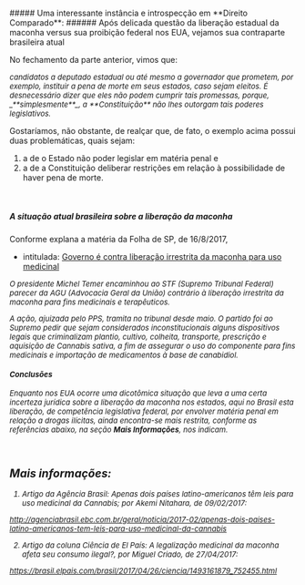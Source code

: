 <br>
##### Uma interessante instância e introspecção em **Direito Comparado**:
###### Após delicada questão da liberação estadual da maconha versus sua proibição federal nos EUA, vejamos sua contraparte brasileira atual
<br>

No fechamento da parte anterior, vimos que:

<cite style="font-size:small">
candidatos a deputado estadual ou até mesmo a governador que prometem, por exemplo, instituir a pena de morte em seus estados, caso sejam eleitos. É desnecessário dizer que eles não podem cumprir tais promessas, porque, _**simplesmente**_, a **Constituição** não lhes outorgam tais poderes legislativos.
</cite>

Gostaríamos, não obstante, de realçar que, de fato, o exemplo acima possui duas problemáticas, quais sejam:

1. a de o Estado não poder legislar em matéria penal e
2. a de a Constituição deliberar restrições em relação à possibilidade de haver pena de morte.

<br>

##### A situação atual brasileira sobre a liberação da maconha

Conforme explana a matéria da Folha de SP, de 16/8/2017,
- intitulada: [Governo é contra liberação irrestrita da maconha para uso medicinal]

<cite style="font-size:small">
O presidente Michel Temer encaminhou ao STF (Supremo Tribunal Federal) parecer da AGU (Advocacia Geral da União) contrário à liberação irrestrita da maconha para fins medicinais e terapêuticos.

A ação, ajuizada pelo PPS, tramita no tribunal desde maio. O partido foi ao Supremo pedir que sejam considerados inconstitucionais alguns dispositivos legais que criminalizam plantio, cultivo, colheita, transporte, prescrição e aquisição de Cannabis sativa, a fim de assegurar o uso do componente para fins medicinais e importação de medicamentos à base de canabidiol.
</cite>

#### Conclusões

Enquanto nos EUA ocorre uma dicotômica situação que leva a uma certa incerteza jurídica sobre a liberação da maconha nos estados, aqui no Brasil esta liberação, de competência legislativa federal, por envolver matéria penal em relação a drogas ilícitas, ainda encontra-se mais restrita, conforme as referências abaixo, na seção **Mais Informações**, nos indicam.

<br>

Mais informações:
-----------------

1) Artigo da Agência Brasil: Apenas dois países latino-americanos têm leis para uso medicinal da Cannabis; por Akemi Nitahara, de 09/02/2017:

http://agenciabrasil.ebc.com.br/geral/noticia/2017-02/apenas-dois-paises-latino-americanos-tem-leis-para-uso-medicinal-da-cannabis

2) Artigo da coluna Ciência de El País: A legalização medicinal da maconha afeta seu consumo ilegal?, por Miguel Criado, de 27/04/2017:

https://brasil.elpais.com/brasil/2017/04/26/ciencia/1493161879_752455.html

[Governo é contra liberação irrestrita da maconha para uso medicinal]: http://www1.folha.uol.com.br/equilibrioesaude/2017/08/1910570-governo-e-contra-liberacao-irrestrita-da-maconha-para-uso-medicinal.shtml
